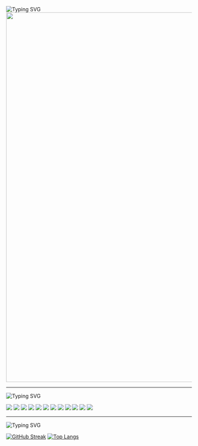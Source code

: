 <img src="https://readme-typing-svg.herokuapp.com?font=Fira+Code&weight=500&size=28&duration=4000&pause=500&color=EF1C26&background=ffffff&center=true&vCenter=true&multiline=true&width=1000&height=100&lines=Hey%2C+I'm+Alexey!;I'm+BMSTU+student+and+programmer" alt="Typing SVG" />
<!-- <img src="https://readme-typing-svg.herokuapp.com?font=Fira+Code&weight=500&size=28&duration=4000&pause=500&color=DA4B62&background=0d1117&center=true&vCenter=true&multiline=true&width=1000&height=100&lines=Hey%2C+I'm+Alexey!;I'm+BMSTU+student+and+programmer" alt="Typing SVG" /> -->

<img src="https://media0.giphy.com/media/J3BlD4W2r1mcK1vMWW/giphy.gif?cid=ecf05e47bg4s9e0udhmzdcvtx6qup33cdh6hsamv47bc6pey&rid=giphy.gif&ct=g" width="1000">

---
<img src="https://readme-typing-svg.herokuapp.com?font=Fira+Code&weight=500&duration=4000&pause=500&color=EF1C26&background=ffffff&vCenter=true&multiline=true&width=1000&lines=%23+Languages+and+Tools%3A" alt="Typing SVG" />

<img src="https://img.shields.io/badge/Python-black?style=for-the-badge&logo=Python&logoColor=#3776AB"/> <img src="https://img.shields.io/badge/C-black?style=for-the-badge&logo=c&logoColor=#00599C"/> <img src="https://img.shields.io/badge/C++-black?style=for-the-badge&logo=c%2B%2B&logoColor=#00599C"/> <img src="https://img.shields.io/badge/PostgreSQL-black?style=for-the-badge&logo=PostgreSQL&logoColor=#4169E1"/> <img src="https://img.shields.io/badge/Docker-black?style=for-the-badge&logo=Docker&logoColor=#2496ED"/> <img src="https://img.shields.io/badge/Qt-black?style=for-the-badge&logo=Qt&logoColor=#41CD52"/> <img src="https://img.shields.io/badge/LaTeX-black?style=for-the-badge&logo=LaTeX&logoColor=#008080"/> <img src="https://img.shields.io/badge/Linux-black?style=for-the-badge&logo=Linux&logoColor=#FCC624"/> <img src="https://img.shields.io/badge/Git-black?style=for-the-badge&logo=Git&logoColor=#F05032"/> <img src="https://img.shields.io/badge/Github-black?style=for-the-badge&logo=Github&logoColor=#181717"/> <img src="https://img.shields.io/badge/GitLab-black?style=for-the-badge&logo=GitLab&logoColor=#FC6D26"/> <img src="https://img.shields.io/badge/Grafana-black?style=for-the-badge&logo=Grafana&logoColor=#F46800"/>

---
<img src="https://readme-typing-svg.herokuapp.com?font=Fira+Code&weight=500&duration=4000&pause=500&color=EF1C26&background=ffffff&vCenter=true&multiline=true&width=1000&lines=%23+Stats%3A" alt="Typing SVG" />

[![GitHub Streak](http://github-readme-streak-stats.herokuapp.com?user=SweetBloody&theme=blood-dark)](https://git.io/streak-stats)
[![Top Langs](https://github-readme-stats.vercel.app/api/top-langs/?username=SweetBloody&layout=compact&theme=dark)](https://github.com/anuraghazra/github-readme-stats)


